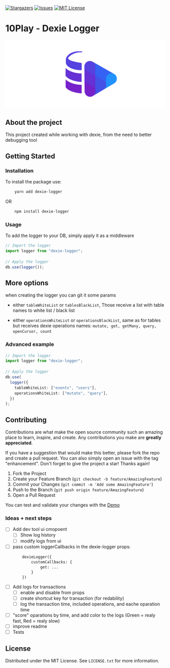 [![Stargazers][stars-shield]][stars-url]
[![Issues][issues-shield]][issues-url]
[![MIT License][license-shield]][license-url]

# 10Play - Dexie Logger

![dexie logger logo](./assets/dexie-logger-in-the-middle.png)

## About the project

This project created while working with dexie, from the need to better debugging tool

## Getting Started

### Installation

To install the package use:

```bash
    yarn add dexie-logger
```

OR

```bash
    npm install dexie-logger
```

### Usage

To add the logger to your DB, simply apply it as a middleware

```typescript
// Import the logger
import logger from "dexie-logger";

// Apply the logger
db.use(logger());
```

## More options

when creating the logger you can git it some params

- either `tableWhiteList` or `tablesBlackList`, Those receive a list with table names to white list / black list

- either `operationsWhiteList` or `operationsBlackList`, same as for tables but receives dexie operations names: `mutate, get, getMany, query, openCursor, count`

### Advanced example

```typescript
// Import the logger
import logger from "dexie-logger";

// Apply the logger
db.use(
  logger({
    tableWhiteList: ["events", "users"],
    operationsWhiteList: ["mutate", "query"],
  })
);
```

## Contributing

Contributions are what make the open source community such an amazing place to learn, inspire, and create. Any contributions you make are **greatly appreciated**.

If you have a suggestion that would make this better, please fork the repo and create a pull request. You can also simply open an issue with the tag "enhancement".
Don't forget to give the project a star! Thanks again!

1. Fork the Project
2. Create your Feature Branch (`git checkout -b feature/AmazingFeature`)
3. Commit your Changes (`git commit -m 'Add some AmazingFeature'`)
4. Push to the Branch (`git push origin feature/AmazingFeature`)
5. Open a Pull Request

You can test and validate your changes with the [Demo](./demo/README.md)

### Ideas + next steps

- [ ] Add dev tool ui cmopoent 
    - [ ] Show log history
    - [ ] modify logs from ui
- [ ] pass custom loggerCallbacks in the dexie-logger props:
    ```
        dexieLogger({
            customCallbacks: {
                get: ...
            }
        })
    ```
- [ ] Add logs for transactions
    - [ ] enable and disable from props
    - [ ] create shortcut key for transaction (for redability)
    - [ ] log the transaction time, included operations, and eache oparation time
- [ ] "score" oparations by time, and add color to the logs (Green = realy fast, Red = realy slow)
- [ ] improve readme 
- [ ] Tests

## License

Distributed under the MIT License. See `LICENSE.txt` for more information.

[stars-shield]: https://img.shields.io/github/stars/10play/dexie-logger.svg?style=for-the-badge
[stars-url]: https://github.com/10play/dexie-logger/stargazers
[issues-shield]: https://img.shields.io/github/issues/10play/dexie-logger.svg?style=for-the-badge
[issues-url]: https://github.com/10play/dexie-logger/issues
[license-shield]: https://img.shields.io/github/license/10play/dexie-logger.svg?style=for-the-badge
[license-url]: https://github.com/10play/dexie-logger/blob/master/LICENSE.txt
